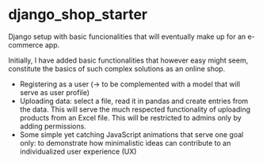 # django_shop_starter
Django setup with basic funcionalities that will eventually make up for an e-commerce app.

Initially, I have added basic functionalities that however easy might seem, constitute the basics of such complex solutions
as an online shop.
- Registering as a user (-> to be complemented with a model that will serve as user profile)
- Uploading data: select a file, read it in pandas and create entries from the data. This will serve the much respected
  functionality of uploading products from an Excel file. This will be restricted to admins only by adding permissions.
- Some simple yet catching JavaScript animations that serve one goal only: to demonstrate how minimalistic ideas can 
  contribute to an individualized user experience (UX)
